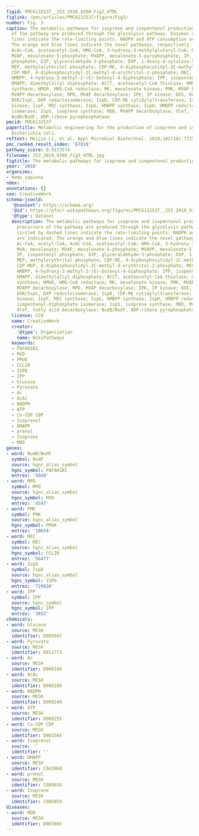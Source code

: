 ```yaml
---
figid: PMC6132537__253_2018_9200_Fig3_HTML
figlink: /pmc/articles/PMC6132537/figure/Fig3/
number: Fig. 3
caption: The metabolic pathways for isoprene and isopentenol production. The precursors
  of the pathway are produced through the glycolysis pathway. Enzymes circled by dashed
  lines indicate the rate-limiting points. NADPH and ATP consumption are indicated.
  The orange and blue lines indicate the novel pathways, respectively. Ac-CoA, acetyl-CoA;
  AcAc-CoA, acetoacetyl-CoA; HMG-CoA, 3-hydroxy-3-methylglutaryl-CoA; MVA, mevalonate;
  MVAP, mevalonate-5-phosphate; MVAPP, mevalonate-5-pyrophosphate; IP, isopentenyl
  phosphate; G3P, glyceraldehyde-3-phosphate; DXP, 1-deoxy-d-xylulose-5-phosphate;
  MEP, methylerythritol phosphate; CDP-ME, 4-diphosphocytidyl-2C-methyl-d-erythritol;
  CDP-MEP, 4-diphosphocytidyl-2C-methyl-d-erythritol-2-phosphate; MEC, 2C-methyl-d-erythritol-2,4-cyclo-diphosphate;
  HMBPP, 4-hydroxy-3-methyl-2-(E)-butenyl-4-diphosphate; IPP, isopentenyl diphosphate;
  DMAPP, dimethylallyl diphosphate; ACCT, acetoacetyl-CoA thiolase; HMGS, HMG-CoA
  synthase; HMGR, HMG-CoA reductase; MK, mevalonate kinase; PMK, MVAP kinase; MDD,
  MVAPP decarboxylase; MPD, MVAP decarboxylase; IPK, IP kinase; DXS, DXP synthase;
  DXR/IspC, DXP reductoisomerase; IspD, CDP-ME cytidylyltransferase; IspE, CDP-ME
  kinase; IspF, MEC synthase; IspG, HMBPP synthase; IspH, HMBPP reductase; IDI, isopentenyl-diphosphate
  isomerase; IspS, isoprene synthase; MDD, MVAPP decarboxylase; OleT, fatty acid decarboxylase;
  NudB/NudF, ADP-ribose pyrophosphatase
pmcid: PMC6132537
papertitle: Metabolic engineering for the production of isoprene and isopentenol by
  Escherichia coli.
reftext: Meijie Li, et al. Appl Microbiol Biotechnol. 2018;102(18):7725-7738.
pmc_ranked_result_index: '67818'
pathway_score: 0.9173574
filename: 253_2018_9200_Fig3_HTML.jpg
figtitle: The metabolic pathways for isoprene and isopentenol production
year: '2018'
organisms:
- Homo sapiens
ndex: ''
annotations: []
seo: CreativeWork
schema-jsonld:
  '@context': https://schema.org/
  '@id': https://pfocr.wikipathways.org/figures/PMC6132537__253_2018_9200_Fig3_HTML.html
  '@type': Dataset
  description: The metabolic pathways for isoprene and isopentenol production. The
    precursors of the pathway are produced through the glycolysis pathway. Enzymes
    circled by dashed lines indicate the rate-limiting points. NADPH and ATP consumption
    are indicated. The orange and blue lines indicate the novel pathways, respectively.
    Ac-CoA, acetyl-CoA; AcAc-CoA, acetoacetyl-CoA; HMG-CoA, 3-hydroxy-3-methylglutaryl-CoA;
    MVA, mevalonate; MVAP, mevalonate-5-phosphate; MVAPP, mevalonate-5-pyrophosphate;
    IP, isopentenyl phosphate; G3P, glyceraldehyde-3-phosphate; DXP, 1-deoxy-d-xylulose-5-phosphate;
    MEP, methylerythritol phosphate; CDP-ME, 4-diphosphocytidyl-2C-methyl-d-erythritol;
    CDP-MEP, 4-diphosphocytidyl-2C-methyl-d-erythritol-2-phosphate; MEC, 2C-methyl-d-erythritol-2,4-cyclo-diphosphate;
    HMBPP, 4-hydroxy-3-methyl-2-(E)-butenyl-4-diphosphate; IPP, isopentenyl diphosphate;
    DMAPP, dimethylallyl diphosphate; ACCT, acetoacetyl-CoA thiolase; HMGS, HMG-CoA
    synthase; HMGR, HMG-CoA reductase; MK, mevalonate kinase; PMK, MVAP kinase; MDD,
    MVAPP decarboxylase; MPD, MVAP decarboxylase; IPK, IP kinase; DXS, DXP synthase;
    DXR/IspC, DXP reductoisomerase; IspD, CDP-ME cytidylyltransferase; IspE, CDP-ME
    kinase; IspF, MEC synthase; IspG, HMBPP synthase; IspH, HMBPP reductase; IDI,
    isopentenyl-diphosphate isomerase; IspS, isoprene synthase; MDD, MVAPP decarboxylase;
    OleT, fatty acid decarboxylase; NudB/NudF, ADP-ribose pyrophosphatase
  license: CC0
  name: CreativeWork
  creator:
    '@type': Organization
    name: WikiPathways
  keywords:
  - PAFAH1B1
  - MVD
  - PMVK
  - CCL28
  - ISPD
  - IPP
  - Glucose
  - Pyruvate
  - Ac
  - AcAc
  - NADPH
  - ATP
  - Co-CDP CDP
  - Isoprenol
  - DMAPP
  - prenol
  - Isoprene
  - MDD
genes:
- word: NudB/NudF
  symbol: NudF
  source: hgnc_alias_symbol
  hgnc_symbol: PAFAH1B1
  entrez: '5048'
- word: MPD
  symbol: MPD
  source: hgnc_alias_symbol
  hgnc_symbol: MVD
  entrez: '4597'
- word: PMK
  symbol: PMK
  source: hgnc_alias_symbol
  hgnc_symbol: PMVK
  entrez: '10654'
- word: MEC
  symbol: MEC
  source: hgnc_alias_symbol
  hgnc_symbol: CCL28
  entrez: '56477'
- word: IspD
  symbol: IspD
  source: hgnc_alias_symbol
  hgnc_symbol: ISPD
  entrez: '729920'
- word: IPP
  symbol: IPP
  source: hgnc_symbol
  hgnc_symbol: IPP
  entrez: '3652'
chemicals:
- word: Glucose
  source: MESH
  identifier: D005947
- word: Pyruvate
  source: MESH
  identifier: D011773
- word: Ac
  source: MESH
  identifier: D000186
- word: AcAc
  source: MESH
  identifier: D000186
- word: NADPH
  source: MESH
  identifier: D009249
- word: ATP
  source: MESH
  identifier: D000255
- word: Co-CDP CDP
  source: MESH
  identifier: D003565
- word: Isoprenol
  source: ''
  identifier: ''
- word: DMAPP
  source: MESH
  identifier: C043060
- word: prenol
  source: MESH
  identifier: C009034
- word: Isoprene
  source: MESH
  identifier: C005059
diseases:
- word: MDD
  source: MESH
  identifier: D003865
---
```

